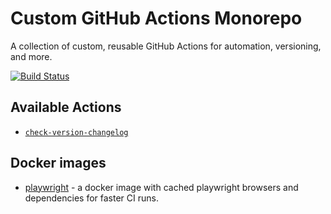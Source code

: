 # Custom GitHub Actions Monorepo

A collection of custom, reusable GitHub Actions for automation, versioning, and more.

<a href="https://github.com/ukorvl/custom-github-actions/actions/workflows/check.yml">
  <picture>
    <source media="(prefers-color-scheme: dark)" srcset="https://img.shields.io/github/actions/workflow/status/ukorvl/custom-github-actions/check.yml?branch=main&style=flat">
    <img src="https://img.shields.io/github/actions/workflow/status/ukorvl/custom-github-actions/check.yml?branch=main&style=flat" alt="Build Status">
  </picture>
</a>

## Available Actions

- [`check-version-changelog`](./check-version-changelog)

## Docker images

- [playwright](./docker/playwright/Dockerfile) - a docker image with cached playwright browsers and dependencies for faster CI runs.
